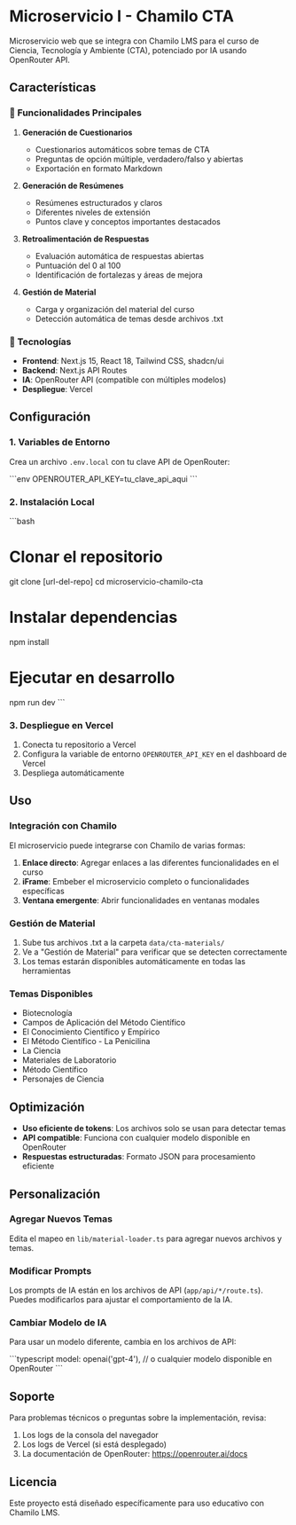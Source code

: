 # Microservicio I - Chamilo CTA

Microservicio web que se integra con Chamilo LMS para el curso de Ciencia, Tecnología y Ambiente (CTA), potenciado por IA usando OpenRouter API.

## Características

### 🎯 Funcionalidades Principales

1. **Generación de Cuestionarios**
   - Cuestionarios automáticos sobre temas de CTA
   - Preguntas de opción múltiple, verdadero/falso y abiertas
   - Exportación en formato Markdown

2. **Generación de Resúmenes**
   - Resúmenes estructurados y claros
   - Diferentes niveles de extensión
   - Puntos clave y conceptos importantes destacados

3. **Retroalimentación de Respuestas**
   - Evaluación automática de respuestas abiertas
   - Puntuación del 0 al 100
   - Identificación de fortalezas y áreas de mejora

4. **Gestión de Material**
   - Carga y organización del material del curso
   - Detección automática de temas desde archivos .txt

### 🚀 Tecnologías

- **Frontend**: Next.js 15, React 18, Tailwind CSS, shadcn/ui
- **Backend**: Next.js API Routes
- **IA**: OpenRouter API (compatible con múltiples modelos)
- **Despliegue**: Vercel

## Configuración

### 1. Variables de Entorno

Crea un archivo `.env.local` con tu clave API de OpenRouter:

\`\`\`env
OPENROUTER_API_KEY=tu_clave_api_aqui
\`\`\`

### 2. Instalación Local

\`\`\`bash
# Clonar el repositorio
git clone [url-del-repo]
cd microservicio-chamilo-cta

# Instalar dependencias
npm install

# Ejecutar en desarrollo
npm run dev
\`\`\`

### 3. Despliegue en Vercel

1. Conecta tu repositorio a Vercel
2. Configura la variable de entorno `OPENROUTER_API_KEY` en el dashboard de Vercel
3. Despliega automáticamente

## Uso

### Integración con Chamilo

El microservicio puede integrarse con Chamilo de varias formas:

1. **Enlace directo**: Agregar enlaces a las diferentes funcionalidades en el curso
2. **iFrame**: Embeber el microservicio completo o funcionalidades específicas
3. **Ventana emergente**: Abrir funcionalidades en ventanas modales

### Gestión de Material

1. Sube tus archivos .txt a la carpeta `data/cta-materials/`
2. Ve a "Gestión de Material" para verificar que se detecten correctamente
3. Los temas estarán disponibles automáticamente en todas las herramientas

### Temas Disponibles

- Biotecnología
- Campos de Aplicación del Método Científico
- El Conocimiento Científico y Empírico
- El Método Científico - La Penicilina
- La Ciencia
- Materiales de Laboratorio
- Método Científico
- Personajes de Ciencia

## Optimización

- **Uso eficiente de tokens**: Los archivos solo se usan para detectar temas
- **API compatible**: Funciona con cualquier modelo disponible en OpenRouter
- **Respuestas estructuradas**: Formato JSON para procesamiento eficiente

## Personalización

### Agregar Nuevos Temas

Edita el mapeo en `lib/material-loader.ts` para agregar nuevos archivos y temas.

### Modificar Prompts

Los prompts de IA están en los archivos de API (`app/api/*/route.ts`). Puedes modificarlos para ajustar el comportamiento de la IA.

### Cambiar Modelo de IA

Para usar un modelo diferente, cambia en los archivos de API:

\`\`\`typescript
model: openai('gpt-4'), // o cualquier modelo disponible en OpenRouter
\`\`\`

## Soporte

Para problemas técnicos o preguntas sobre la implementación, revisa:

1. Los logs de la consola del navegador
2. Los logs de Vercel (si está desplegado)
3. La documentación de OpenRouter: https://openrouter.ai/docs

## Licencia

Este proyecto está diseñado específicamente para uso educativo con Chamilo LMS.

